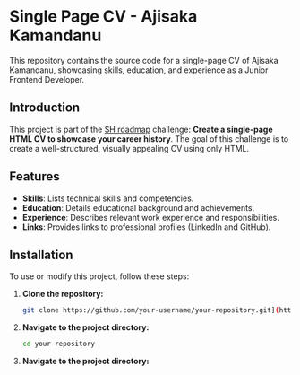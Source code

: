 # Single Page CV - Ajisaka Kamandanu

This repository contains the source code for a single-page CV of Ajisaka Kamandanu, showcasing skills, education, and experience as a Junior Frontend Developer.

## Introduction

This project is part of the [SH roadmap]([https://roadmap.sh/projects/single-page-cv]) challenge: **Create a single-page HTML CV to showcase your career history**. The goal of this challenge is to create a well-structured, visually appealing CV using only HTML.

## Features

- **Skills**: Lists technical skills and competencies.
- **Education**: Details educational background and achievements.
- **Experience**: Describes relevant work experience and responsibilities.
- **Links**: Provides links to professional profiles (LinkedIn and GitHub).

## Installation

To use or modify this project, follow these steps:

1. **Clone the repository:**

   ```bash
   git clone https://github.com/your-username/your-repository.git](https://github.com/thisismeaji/single-page-cv.git
   
2. **Navigate to the project directory:**

   ```bash
   cd your-repository

2. **Navigate to the project directory:**
